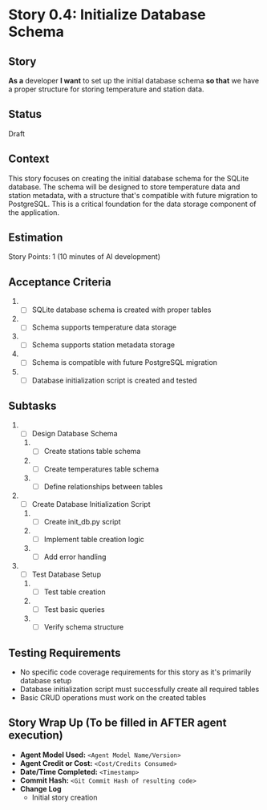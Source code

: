 # Story 0.4: Initialize Database Schema

## Story

**As a** developer
**I want** to set up the initial database schema
**so that** we have a proper structure for storing temperature and station data.

## Status

Draft

## Context

This story focuses on creating the initial database schema for the SQLite database. The schema will be designed to store temperature data and station metadata, with a structure that's compatible with future migration to PostgreSQL. This is a critical foundation for the data storage component of the application.

## Estimation

Story Points: 1 (10 minutes of AI development)

## Acceptance Criteria

1. - [ ] SQLite database schema is created with proper tables
2. - [ ] Schema supports temperature data storage
3. - [ ] Schema supports station metadata storage
4. - [ ] Schema is compatible with future PostgreSQL migration
5. - [ ] Database initialization script is created and tested

## Subtasks

1. - [ ] Design Database Schema
   1. - [ ] Create stations table schema
   2. - [ ] Create temperatures table schema
   3. - [ ] Define relationships between tables
2. - [ ] Create Database Initialization Script
   1. - [ ] Create init_db.py script
   2. - [ ] Implement table creation logic
   3. - [ ] Add error handling
3. - [ ] Test Database Setup
   1. - [ ] Test table creation
   2. - [ ] Test basic queries
   3. - [ ] Verify schema structure

## Testing Requirements

- No specific code coverage requirements for this story as it's primarily database setup
- Database initialization script must successfully create all required tables
- Basic CRUD operations must work on the created tables

## Story Wrap Up (To be filled in AFTER agent execution)

- **Agent Model Used:** `<Agent Model Name/Version>`
- **Agent Credit or Cost:** `<Cost/Credits Consumed>`
- **Date/Time Completed:** `<Timestamp>`
- **Commit Hash:** `<Git Commit Hash of resulting code>`
- **Change Log**
  - Initial story creation 